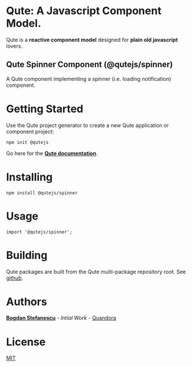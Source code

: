 # Qute: A Javascript Component Model.

Qute is a **reactive component model** designed for **plain old javascript** lovers.

## Qute Spinner Component (@qutejs/spinner)

A Qute component implementing a spinner (i.e. loading notification) component.

# Getting Started

Use the Qute project generator to create a new Qute application or component project:

```
npm init @qutejs
```

Go here for the **[Qute documentation](https://qutejs.org)**.

# Installing

```
npm install @qutejs/spinner
```

# Usage

```
import '@qutejs/spinner';
```

# Building

Qute packages are built from the Qute multi-package repository root.
See [github](https://github.com/bstefanescu/qutejs).

# Authors

**[Bogdan Stefanescu](mailto:bogdan@quandora.com)** - *Intial Work* - [Quandora](https://quandora.com)

# License

[MIT](LICENSE)

